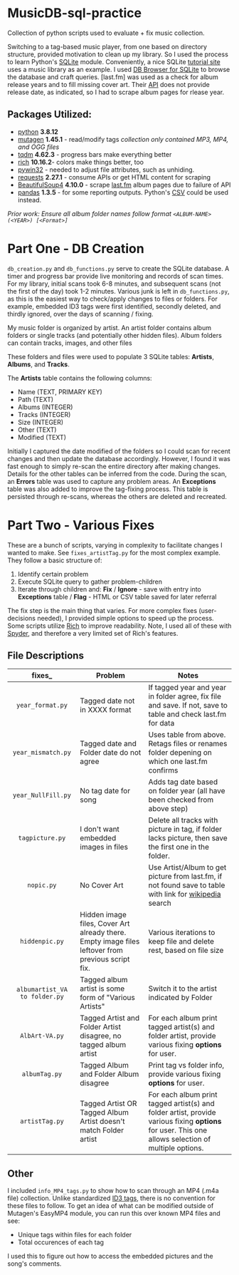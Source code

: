 # MusicDB-sql-practice
Collection of python scripts used to evaluate + fix music collection. 

Switching to a tag-based music player, from one based on directory structure, provided motivation to clean up my library. So I used the process to learn Python's [SQLite](https://docs.python.org/3/library/sqlite3.html#) module. Conveniently, a nice SQLite [tutorial site](https://www.sqlitetutorial.net/) uses a music library as an example. I used [DB Browser for SQLite](https://sqlitebrowser.org/) to browse the database and craft queries. [last.fm] was used as a check for album release years and to fill missing cover art. Their [API](https://www.last.fm/api/show/album.getInfo) does not provide release date, as indicated, so I had to scrape album pages for rlease year.

## Packages Utilized:
* [python](https://www.python.org/) **3.8.12**
* [mutagen](https://mutagen.readthedocs.io/en/latest/) **1.45.1**  - read/modify tags *collection only contained MP3, MP4, and OGG files*
* [tqdm](https://tqdm.github.io/) **4.62.3** - progress bars make everything better
* [rich](https://rich.readthedocs.io/en/stable/introduction.html) **10.16.2**- colors make things better, too
* [pywin32](https://pypi.org/project/pywin32/) - needed to adjust file attributes, such as unhiding.
* [requests](https://docs.python-requests.org/en/latest/) **2.27.1** - consume APIs or get HTML content for scraping
* [BeautifulSoup4](https://pypi.org/project/beautifulsoup4/) **4.10.0** - scrape [last.fm](last.fm) album pages due to failure of API
* [pandas](https://pandas.pydata.org/) **1.3.5** - for some reporting outputs. Python's [CSV](https://docs.python.org/3/library/csv.html) could be used instead.

*Prior work: Ensure all album folder names follow format `<ALBUM-NAME> (<YEAR>) [<Format>]`*

# Part One - DB Creation
`db_creation.py` and `db_functions.py` serve to create the SQLite database. A timer and progress bar provide live monitoring and records of scan times. For my library, initial scans took 6-8 minutes, and subsequent scans (not the first of the day) took 1-2 minutes. Various junk is left in `db_functions.py`, as this is the easiest way to check/apply changes to files or folders. For example, embedded ID3 tags were first identified, secondly deleted, and thirdly ignored, over the days of scanning / fixing.

My music folder is organized by artist. An artist folder contains album folders or single tracks (and potentially other hidden files). Album folders can contain tracks, images, and other files

These folders and files were used to populate 3 SQLite tables: **Artists**, **Albums**, and **Tracks**.

The **Artists** table contains the following columns:
* Name (TEXT, PRIMARY KEY)
* Path (TEXT)
* Albums (INTEGER)
* Tracks (INTEGER)
* Size (INTEGER)
* Other (TEXT)
* Modified (TEXT)

Initially I captured the date modified of the folders so I could scan for recent changes and then update the database accordingly. However, I found it was fast enough to simply re-scan the entire directory after making changes. Details for the other tables can be inferred from the code. During the scan, an **Errors** table was used to capture any problem areas. An **Exceptions** table was also added to improve the tag-fixing process. This table is persisted through re-scans, whereas the others are deleted and recreated.


# Part Two - Various Fixes

These are a bunch of scripts, varying in complexity to facilitate changes I wanted to make. See `fixes_artistTag.py` for the most complex example. They follow a basic structure of:

1) Identify certain problem
2) Execute SQLite query to gather problem-children
3) Iterate through children and: **Fix** / **Ignore** - save with entry into **Exceptions** table / **Flag** - HTML or CSV table saved for later referral

The fix step is the main thing that varies. For more complex fixes (user-decisions needed), I provided simple options to speed up the process. Some scripts utilize [Rich](https://rich.readthedocs.io/en/stable/introduction.html) to improve readability. Note, I used all of these with [Spyder](https://www.spyder-ide.org/), and therefore a very limited set of Rich's features.

## File Descriptions

| fixes_ | Problem | Notes |
| :----: | --- | --- |
| `year_format.py` | Tagged date not in XXXX format | If tagged year and year in folder agree, fix file and save. If not, save to table and check last.fm for data |
| `year_mismatch.py` | Tagged date and Folder date do not agree | Uses table from above. Retags files or renames folder depening on which one last.fm confirms |
| `year_NullFill.py` | No tag date for song | Adds tag date based on folder year (all have been checked from above step) |
| `tagpicture.py` | I don't want embedded images in files | Delete all tracks with picture in tag, if folder lacks picture, then save the first one in the folder. |
| `nopic.py` | No Cover Art | Use Artist/Album to get picture from last.fm, if not found save to table with link for [wikipedia](https://en.wikipedia.org/wiki/Main_Page) search |
| `hiddenpic.py` | Hidden image files, Cover Art already there. Empty image files leftover from previous script fix. | Various iterations to keep file and delete rest, based on file size |
| `albumartist_VA to folder.py` | Tagged album artist is some form of "Various Artists" | Switch it to the artist indicated by Folder |
| `AlbArt-VA.py` | Tagged Artist and Folder Artist disagree, no tagged album artist | For each album print tagged artist(s) and folder artist, provide various fixing **options** for user. |
| `albumTag.py` | Tagged Album and Folder Album disagree | Print tag vs folder info, provide various fixing **options** for user. |
| `artistTag.py` | Tagged Artist OR Tagged Album Artist doesn't match Folder artist | For each album print tagged artist(s) and folder artist, provide various fixing **options** for user. This one allows selection of multiple options. |

## Other

I included `info_MP4_tags.py` to show how to scan through an MP4 (.m4a file) collection. Unlike standardized [ID3 tags](https://id3.org/id3v2.3.0#Declared_ID3v2_frames), there is no convention for these files to follow. To get an idea of what can be modified outside of Mutagen's EasyMP4 module, you can run this over known MP4 files and see:

* Unique tags within files for each folder
* Total occurences of each tag

I used this to figure out how to access the embedded pictures and the song's comments.
